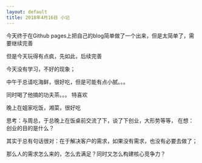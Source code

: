 ```yaml
---
layout: default
title: 2018年4月16日 小记
---
```


 今天终于在Github pages上把自己的blog简单做了一个出来，但是太简单了，需要继续完善
 
 但是今天玩得有点疯，先如此，后续完善
 
 今天没有学习，不好的现象；
 
 中午于总请吃海鲜，很好吃，但是可能有点小腻。。。
 
 同时喝了他搞的功夫茶。。。 特喜欢
 
 晚上在姐家吃饭，湘菜，很好吃
 
 思考：与周总，于总晚上在饭桌前交流了下，谈了下创业，大形势等等，
 在想：创业的目的是什么？
 
 其实于总有句话很对：在于解决客户的需求，如果没有需求，也没有必要去做了；
    
 那么人的需求怎么来的，怎么去满足？同时又怎么构建核心竞争力？
 
